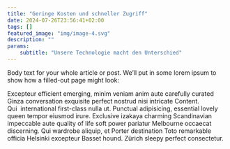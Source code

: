 ```yaml
---
title: "Geringe Kosten und schneller Zugriff"
date: 2024-07-26T23:56:41+02:00
tags: []
featured_image: "img/image-4.svg"
description: ""
params:
    subtitle: "Unsere Technologie macht den Unterschied"
---
```


Body text for your whole article or post. We’ll put in some lorem ipsum to show how a filled-out page
might look:
  
Excepteur efficient emerging, minim veniam anim aute carefully curated Ginza conversation exquisite
perfect nostrud nisi intricate Content. Qui&nbsp;&nbsp;international first-class nulla ut. Punctual
adipisicing, essential lovely queen tempor eiusmod irure. Exclusive izakaya charming Scandinavian
impeccable aute quality of life soft power pariatur Melbourne occaecat discerning. Qui wardrobe
aliquip, et Porter destination Toto remarkable officia Helsinki excepteur Basset hound. Zürich sleepy
perfect consectetur.